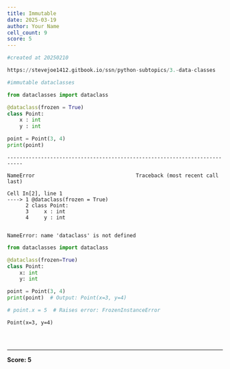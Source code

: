 ```yaml
---
title: Immutable 
date: 2025-03-19
author: Your Name
cell_count: 9
score: 5
---
```


```python
#created at 20250210
```


```python
https://stevejoe1412.gitbook.io/ssn/python-subtopics/3.-data-classes
```


```python
#immutable dataclasses
```


```python
from dataclasses import dataclass
```


```python
@dataclass(frozen = True)
class Point:
    x : int
    y : int

point = Point(3, 4)
print(point)

```


    ---------------------------------------------------------------------------

    NameError                                 Traceback (most recent call last)

    Cell In[2], line 1
    ----> 1 @dataclass(frozen = True)
          2 class Point:
          3     x : int
          4     y : int


    NameError: name 'dataclass' is not defined



```python
from dataclasses import dataclass

@dataclass(frozen=True)
class Point:
    x: int
    y: int

point = Point(3, 4)
print(point)  # Output: Point(x=3, y=4)

# point.x = 5  # Raises error: FrozenInstanceError
```

    Point(x=3, y=4)



```python

```


```python

```


```python

```


---
**Score: 5**